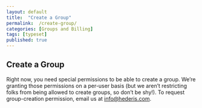 ```yaml
---
layout: default
title:  "Create a Group"
permalink:  /create-group/
categories: [Groups and Billing]
tags: [typeset]
published: true
---
```


<section data-type="chapter" class="hsecchapter" data-hederis-type="hsecchapter" id="create-group" data-pi-attrs="id: create-group; data-tags: typeset;" role="doc-chapter" data-tags="typeset" data-author-name=" " data-book-title=" " title="Create a Group"><h1 data-hederis-type="hblkchaptitle" class="hblkchaptitle" id="pfG7vy9Dl">Create a Group</h1><p class="hblkp" data-hederis-type="hblkp" id="pVNLxi2rI">Right now, you need special permissions to be able to create a group. We&#8217;re granting those permissions on a per-user basis (but we aren&#8217;t restricting folks from being allowed to create groups, so don&#8217;t be shy!). To request group-creation permission, email us at <a href="mailto:info@hederis.com" data-hederis-type="hspana" id="phBjjrCgp"><span class="Hyperlink" data-hederis-type="hspnspan" id="pJmYmh5UT">info@hederis.com</span></a>. </p></section>